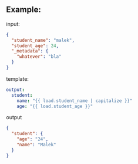 ## Example:
input:
```json
{
  "student_name": "malek",
  "student_age": 24,
  "_metadata": {
    "whatever": "bla"
  }
}
```
template:
```yaml
output:
  student:
    name: "{{ load.student_name | capitalize }}"
    age: "{{ load.student_age }}"
```
output
```json
{
  "student": {
    "age": "24",
    "name": "Malek"
  }
}

```

